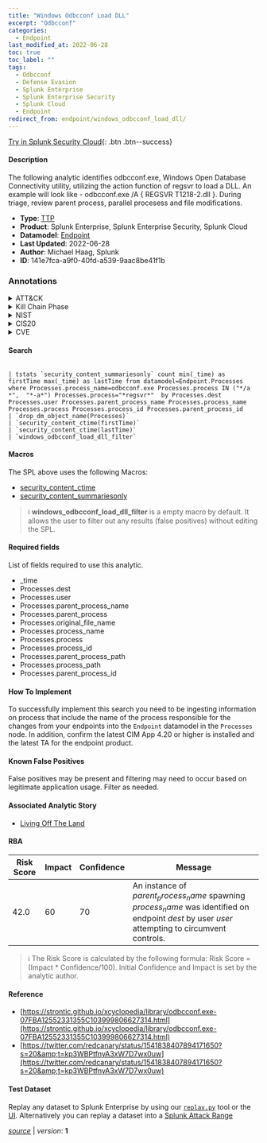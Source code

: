 ```yaml
---
title: "Windows Odbcconf Load DLL"
excerpt: "Odbcconf"
categories:
  - Endpoint
last_modified_at: 2022-06-28
toc: true
toc_label: ""
tags:
  - Odbcconf
  - Defense Evasion
  - Splunk Enterprise
  - Splunk Enterprise Security
  - Splunk Cloud
  - Endpoint
redirect_from: endpoint/windows_odbcconf_load_dll/
---
```




[Try in Splunk Security Cloud](https://www.splunk.com/en_us/cyber-security.html){: .btn .btn--success}

#### Description

The following analytic identifies odbcconf.exe, Windows Open Database Connectivity utility, utilizing the action function of regsvr to load a DLL. An example will look like - odbcconf.exe /A { REGSVR T1218-2.dll }. During triage, review parent process, parallel procesess and file modifications.

- **Type**: [TTP](https://github.com/splunk/security_content/wiki/Detection-Analytic-Types)
- **Product**: Splunk Enterprise, Splunk Enterprise Security, Splunk Cloud
- **Datamodel**: [Endpoint](https://docs.splunk.com/Documentation/CIM/latest/User/Endpoint)
- **Last Updated**: 2022-06-28
- **Author**: Michael Haag, Splunk
- **ID**: 141e7fca-a9f0-40fd-a539-9aac8be41f1b

### Annotations
<details>
  <summary>ATT&CK</summary>

<div markdown="1">

#### [ATT&CK](https://attack.mitre.org/)

| ID          | Technique   | Tactic         |
| ----------- | ----------- |--------------- |
| [T1218.008](https://attack.mitre.org/techniques/T1218/008/) | Odbcconf | Defense Evasion |

</div>
</details>


<details>
  <summary>Kill Chain Phase</summary>

<div markdown="1">

* Exploitation


</div>
</details>


<details>
  <summary>NIST</summary>

<div markdown="1">

* DE.CM



</div>
</details>

<details>
  <summary>CIS20</summary>

<div markdown="1">

* CIS 10



</div>
</details>

<details>
  <summary>CVE</summary>

<div markdown="1">


</div>
</details>


#### Search

```

| tstats `security_content_summariesonly` count min(_time) as firstTime max(_time) as lastTime from datamodel=Endpoint.Processes where Processes.process_name=odbcconf.exe Processes.process IN ("*/a *",  "*-a*") Processes.process="*regsvr*"  by Processes.dest Processes.user Processes.parent_process_name Processes.process_name Processes.process Processes.process_id Processes.parent_process_id 
| `drop_dm_object_name(Processes)` 
| `security_content_ctime(firstTime)` 
| `security_content_ctime(lastTime)` 
| `windows_odbcconf_load_dll_filter`
```

#### Macros
The SPL above uses the following Macros:
* [security_content_ctime](https://github.com/splunk/security_content/blob/develop/macros/security_content_ctime.yml)
* [security_content_summariesonly](https://github.com/splunk/security_content/blob/develop/macros/security_content_summariesonly.yml)

> :information_source:
> **windows_odbcconf_load_dll_filter** is a empty macro by default. It allows the user to filter out any results (false positives) without editing the SPL.



#### Required fields
List of fields required to use this analytic.
* _time
* Processes.dest
* Processes.user
* Processes.parent_process_name
* Processes.parent_process
* Processes.original_file_name
* Processes.process_name
* Processes.process
* Processes.process_id
* Processes.parent_process_path
* Processes.process_path
* Processes.parent_process_id



#### How To Implement
To successfully implement this search you need to be ingesting information on process that include the name of the process responsible for the changes from your endpoints into the `Endpoint` datamodel in the `Processes` node. In addition, confirm the latest CIM App 4.20 or higher is installed and the latest TA for the endpoint product.
#### Known False Positives
False positives may be present and filtering may need to occur based on legitimate application usage. Filter as needed.

#### Associated Analytic Story
* [Living Off The Land](/stories/living_off_the_land)




#### RBA

| Risk Score  | Impact      | Confidence   | Message      |
| ----------- | ----------- |--------------|--------------|
| 42.0 | 60 | 70 | An instance of $parent_process_name$ spawning $process_name$ was identified on endpoint $dest$ by user $user$ attempting to circumvent controls. |


> :information_source:
> The Risk Score is calculated by the following formula: Risk Score = (Impact * Confidence/100). Initial Confidence and Impact is set by the analytic author.


#### Reference

* [https://strontic.github.io/xcyclopedia/library/odbcconf.exe-07FBA12552331355C103999806627314.html](https://strontic.github.io/xcyclopedia/library/odbcconf.exe-07FBA12552331355C103999806627314.html)
* [https://twitter.com/redcanary/status/1541838407894171650?s=20&amp;t=kp3WBPtfnyA3xW7D7wx0uw](https://twitter.com/redcanary/status/1541838407894171650?s=20&amp;t=kp3WBPtfnyA3xW7D7wx0uw)



#### Test Dataset
Replay any dataset to Splunk Enterprise by using our [`replay.py`](https://github.com/splunk/attack_data#using-replaypy) tool or the [UI](https://github.com/splunk/attack_data#using-ui).
Alternatively you can replay a dataset into a [Splunk Attack Range](https://github.com/splunk/attack_range#replay-dumps-into-attack-range-splunk-server)




[*source*](https://github.com/splunk/security_content/tree/develop/detections/endpoint/windows_odbcconf_load_dll.yml) \| *version*: **1**